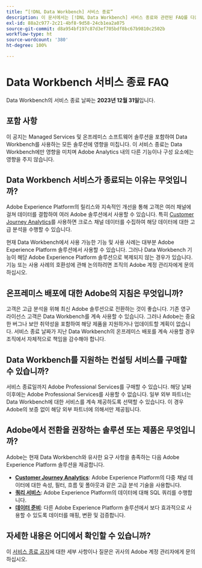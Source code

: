```yaml
---
title: “[!DNL Data Workbench] 서비스 종료”
description: 이 문서에서는 [!DNL Data Workbench] 서비스 종료와 관련된 FAQ를 다룹니다.
exl-id: 88a2c977-2c21-4bf8-9d58-24cb1ea2a075
source-git-commit: d8a954bf197c87d3ef705bdf8bc67b9810c2502b
workflow-type: ht
source-wordcount: '380'
ht-degree: 100%

---
```


# Data Workbench 서비스 종료 FAQ

Data Workbench의 서비스 종료 날짜는 **2023년 12월 31일**&#x200B;입니다.

## 포함 사항

이 공지는 Managed Services 및 온프레미스 소프트웨어 솔루션을 포함하여 Data Workbench를 사용하는 모든 솔루션에 영향을 미칩니다. 이 서비스 종료는 Data Workbench에만 영향을 미치며 Adobe Analytics 내의 다른 기능이나 구성 요소에는 영향을 주지 않습니다.

## Data Workbench 서비스가 종료되는 이유는 무엇입니까?

Adobe Experience Platform의 릴리스와 지속적인 개선을 통해 고객은 여러 채널에 걸쳐 데이터를 결합하여 여러 Adobe 솔루션에서 사용할 수 있습니다. 특히 [Customer Journey Analytics](https://experienceleague.adobe.com/docs/analytics-platform/using/cja-landing.html?lang=ko-KR)를 사용하면 크로스 채널 데이터를 수집하여 해당 데이터에 대한 고급 분석을 수행할 수 있습니다.

현재 Data Workbench에서 사용 가능한 기능 및 사용 사례는 대부분 Adobe Experience Platform 솔루션에서 사용할 수 있습니다. 그러나 Data Workbench 기능이 해당 Adobe Experience Platform 솔루션으로 복제되지 않는 경우가 있습니다. 기능 또는 사용 사례의 호환성에 관해 논의하려면 조직의 Adobe 계정 관리자에게 문의하십시오.

## 온프레미스 배포에 대한 Adobe의 지침은 무엇입니까?

고객은 고급 분석을 위해 최신 Adobe 솔루션으로 전환하는 것이 좋습니다. 기존 영구 라이선스 고객은 Data Workbench를 계속 사용할 수 있습니다. 그러나 Adobe는 중요한 버그나 보안 취약성을 포함하여 해당 제품을 지원하거나 업데이트할 계획이 없습니다. 서비스 종료 날짜가 지난 Data Workbench의 온프레미스 배포를 계속 사용할 경우 조직에서 자체적으로 책임을 감수해야 합니다.

## Data Workbench를 지원하는 컨설팅 서비스를 구매할 수 있습니까?

서비스 종료일까지 Adobe Professional Services를 구매할 수 있습니다. 해당 날짜 이후에는 Adobe Professional Services를 사용할 수 없습니다. 일부 외부 파트너는 Data Workbench에 대한 서비스를 계속 제공하도록 선택할 수 있습니다. 이 경우 Adobe의 보증 없이 해당 외부 파트너에 의해서만 제공됩니다.

## Adobe에서 전환을 권장하는 솔루션 또는 제품은 무엇입니까?

Adobe는 현재 Data Workbench와 유사한 요구 사항을 충족하는 다음 Adobe Experience Platform 솔루션을 제공합니다.

* [**Customer Journey Analytics**](https://experienceleague.adobe.com/docs/analytics-platform/using/cja-landing.html?lang=ko-KR): Adobe Experience Platform의 다중 채널 데이터에 대한 속성, 필터, 흐름 및 폴아웃과 같은 고급 분석 기술을 사용합니다.
* [**쿼리 서비스**](https://experienceleague.adobe.com/docs/experience-platform/query/home.html?lang=ko-KR): Adobe Experience Platform의 데이터에 대해 SQL 쿼리를 수행합니다.
* [**데이터 준비**](https://experienceleague.adobe.com/docs/experience-platform/data-prep/home.html?lang=ko-KR): 다른 Adobe Experience Platform 솔루션에서 보다 효과적으로 사용할 수 있도록 데이터를 매핑, 변환 및 검증합니다.

## 자세한 내용은 어디에서 확인할 수 있습니까?

이 [서비스 종료 공지](https://express.adobe.com/page/GSu6oKOD88GAj/)에 대한 세부 사항이나 질문은 귀사의 Adobe 계정 관리자에게 문의하십시오.
